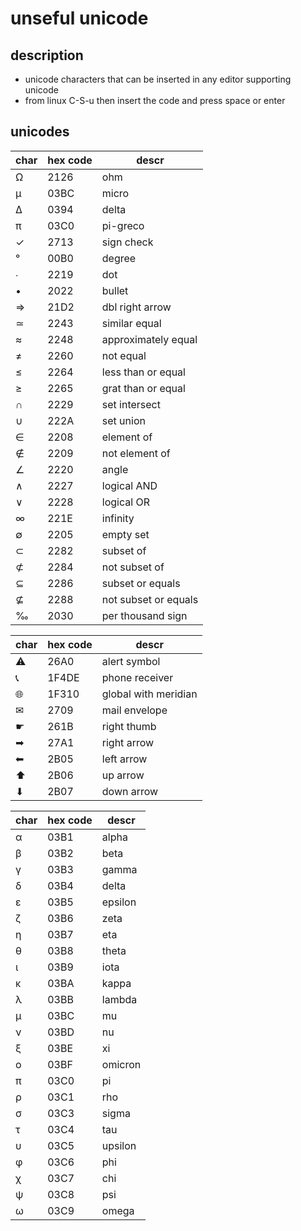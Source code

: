 # unseful unicode

## description

- unicode characters that can be inserted in any editor supporting unicode
- from linux C-S-u then insert the code and press space or enter

## unicodes

| char | hex code | descr                |
| ---- | -------- | -------------------- |
| Ω    | 2126     | ohm                  |
| μ    | 03BC     | micro                |
| Δ    | 0394     | delta                |
| π    | 03C0     | pi-greco             |
| ✓   | 2713     | sign check           |
| °    | 00B0     | degree               |
| ∙    | 2219     | dot                  |
| •    | 2022     | bullet               |
| ⇒    | 21D2     | dbl right arrow      |
| ≃    | 2243     | similar equal        |
| ≈    | 2248     | approximately equal  |
| ≠    | 2260     | not equal            |
| ≤    | 2264     | less than or equal   |
| ≥    | 2265     | grat than or equal   |
| ∩    | 2229     | set intersect        |
| ∪    | 222A     | set union            |
| ∈    | 2208     | element of           |
| ∉    | 2209     | not element of       |
| ∠    | 2220     | angle                |
| ∧    | 2227     | logical AND          |
| ∨    | 2228     | logical OR           |
| ∞    | 221E     | infinity             |
| ∅    | 2205     | empty set            |
| ⊂    | 2282     | subset of            |
| ⊄    | 2284     | not subset of        |
| ⊆    | 2286     | subset or equals     |
| ⊈    | 2288     | not subset or equals |
| ‰    | 2030     | per thousand sign    |

| char | hex code | descr |
|---|---|---|
| ⚠ | 26A0 | alert symbol |
| 📞 | 1F4DE | phone receiver |
| 🌐 | 1F310 | global with meridian |
| ✉ | 2709 | mail envelope |
| ☛ | 261B | right thumb |
| ➡ | 27A1 | right arrow |
| ⬅ | 2B05 | left arrow |
| ⬆ | 2B06 | up arrow |
| ⬇ | 2B07 | down arrow |

| char | hex code | descr |
|---|---|---|
| α | 03B1 | alpha |
| β | 03B2 | beta |
| γ | 03B3 | gamma |
| δ | 03B4 | delta |
| ε | 03B5 | epsilon |
| ζ | 03B6 | zeta |
| η | 03B7 | eta |
| θ | 03B8 | theta |
| ι | 03B9 | iota |
| κ | 03BA | kappa |
| λ | 03BB | lambda |
| μ | 03BC | mu |
| ν | 03BD | nu |
| ξ | 03BE | xi |
| ο | 03BF | omicron |
| π | 03C0 | pi |
| ρ | 03C1 | rho |
| σ | 03C3 | sigma |
| τ | 03C4 | tau |
| υ | 03C5 | upsilon |
| φ | 03C6 | phi |
| χ | 03C7 | chi |
| ψ | 03C8 | psi |
| ω | 03C9 | omega |
